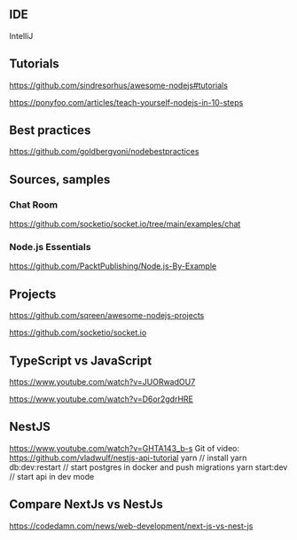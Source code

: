 ## IDE
IntelliJ 

## Tutorials

https://github.com/sindresorhus/awesome-nodejs#tutorials

https://ponyfoo.com/articles/teach-yourself-nodejs-in-10-steps

## Best practices
https://github.com/goldbergyoni/nodebestpractices

## Sources, samples

### Chat Room 
https://github.com/socketio/socket.io/tree/main/examples/chat

### Node.js Essentials

https://github.com/PacktPublishing/Node.js-By-Example

## Projects

https://github.com/sqreen/awesome-nodejs-projects

https://github.com/socketio/socket.io

## TypeScript vs JavaScript
https://www.youtube.com/watch?v=JUORwadOU7

https://www.youtube.com/watch?v=D6or2gdrHRE

## NestJS
https://www.youtube.com/watch?v=GHTA143_b-s
Git of video: https://github.com/vladwulf/nestjs-api-tutorial
yarn // install
yarn db:dev:restart // start postgres in docker and push migrations
yarn start:dev // start api in dev mode

## Compare NextJs vs NestJs
https://codedamn.com/news/web-development/next-js-vs-nest-js
